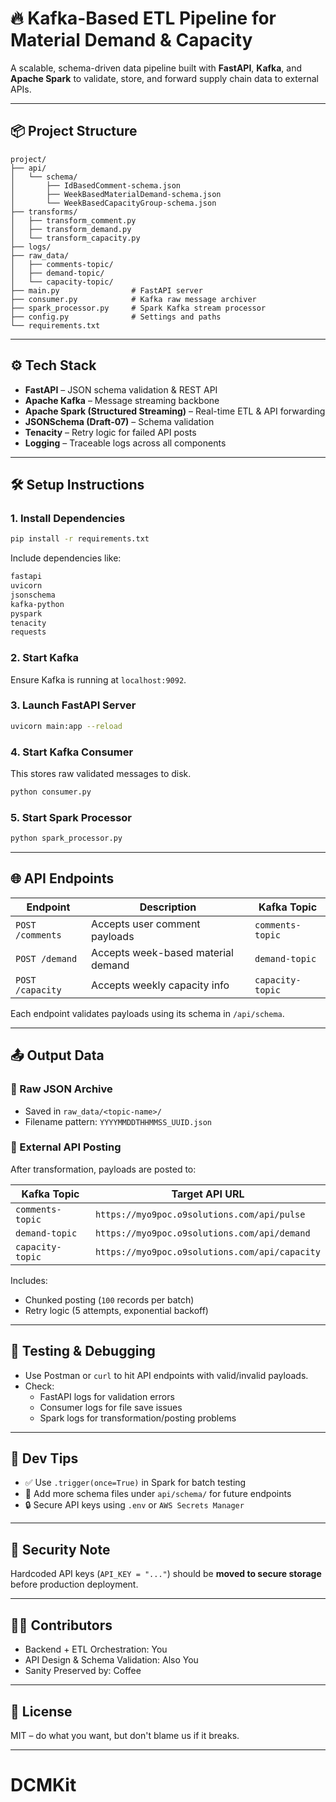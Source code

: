 
# 🔥 Kafka-Based ETL Pipeline for Material Demand & Capacity

A scalable, schema-driven data pipeline built with **FastAPI**, **Kafka**, and **Apache Spark** to validate, store, and forward supply chain data to external APIs.

---

## 📦 Project Structure

```
project/
├── api/
│   └── schema/
│       ├── IdBasedComment-schema.json
│       ├── WeekBasedMaterialDemand-schema.json
│       └── WeekBasedCapacityGroup-schema.json
├── transforms/
│   ├── transform_comment.py
│   ├── transform_demand.py
│   └── transform_capacity.py
├── logs/
├── raw_data/
│   ├── comments-topic/
│   ├── demand-topic/
│   └── capacity-topic/
├── main.py                # FastAPI server
├── consumer.py            # Kafka raw message archiver
├── spark_processor.py     # Spark Kafka stream processor
├── config.py              # Settings and paths
└── requirements.txt
```

---

## ⚙️ Tech Stack

- **FastAPI** – JSON schema validation & REST API
- **Apache Kafka** – Message streaming backbone
- **Apache Spark (Structured Streaming)** – Real-time ETL & API forwarding
- **JSONSchema (Draft-07)** – Schema validation
- **Tenacity** – Retry logic for failed API posts
- **Logging** – Traceable logs across all components

---

## 🛠️ Setup Instructions

### 1. Install Dependencies

```bash
pip install -r requirements.txt
```

Include dependencies like:
```txt
fastapi
uvicorn
jsonschema
kafka-python
pyspark
tenacity
requests
```

### 2. Start Kafka

Ensure Kafka is running at `localhost:9092`.

### 3. Launch FastAPI Server

```bash
uvicorn main:app --reload
```

### 4. Start Kafka Consumer

This stores raw validated messages to disk.

```bash
python consumer.py
```

### 5. Start Spark Processor

```bash
python spark_processor.py
```

---

## 🌐 API Endpoints

| Endpoint     | Description                         | Kafka Topic      |
|--------------|-------------------------------------|------------------|
| `POST /comments` | Accepts user comment payloads       | `comments-topic` |
| `POST /demand`   | Accepts week-based material demand | `demand-topic`   |
| `POST /capacity` | Accepts weekly capacity info       | `capacity-topic` |

Each endpoint validates payloads using its schema in `/api/schema`.

---

## 📤 Output Data

### 🧾 Raw JSON Archive
- Saved in `raw_data/<topic-name>/`
- Filename pattern: `YYYYMMDDTHHMMSS_UUID.json`

### 🔁 External API Posting

After transformation, payloads are posted to:

| Kafka Topic      | Target API URL                                  |
|------------------|--------------------------------------------------|
| `comments-topic` | `https://myo9poc.o9solutions.com/api/pulse`      |
| `demand-topic`   | `https://myo9poc.o9solutions.com/api/demand`     |
| `capacity-topic` | `https://myo9poc.o9solutions.com/api/capacity`   |

Includes:
- Chunked posting (`100` records per batch)
- Retry logic (5 attempts, exponential backoff)

---

## 🧪 Testing & Debugging

- Use Postman or `curl` to hit API endpoints with valid/invalid payloads.
- Check:
  - FastAPI logs for validation errors
  - Consumer logs for file save issues
  - Spark logs for transformation/posting problems

---

## 🧰 Dev Tips

- ✅ Use `.trigger(once=True)` in Spark for batch testing
- 🚧 Add more schema files under `api/schema/` for future endpoints
- 🔒 Secure API keys using `.env` or `AWS Secrets Manager`

---

## 🔐 Security Note

Hardcoded API keys (`API_KEY = "..."`) should be **moved to secure storage** before production deployment.

---

## 👨‍🔧 Contributors

- Backend + ETL Orchestration: You
- API Design & Schema Validation: Also You
- Sanity Preserved by: Coffee

---

## 📜 License

MIT – do what you want, but don't blame us if it breaks.

---
# DCMKit
